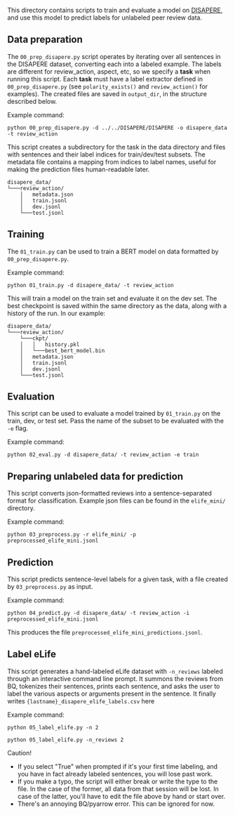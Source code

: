 
This directory contains scripts to train and evaluate a model on [DISAPERE](https://github.com/nnkennard/DISAPERE), and use this model to predict labels for unlabeled peer review data.

## Data preparation

The `00_prep_disapere.py` script operates by iterating over all sentences in the DISAPERE dataset, converting each into a labeled example. The labels are different for review_action, aspect, etc, so we specify a **task** when running this script. Each **task** must have a label extractor defined in `00_prep_disapere.py` (see `polarity_exists()` and `review_action()` for examples). The created files are saved in `output_dir`, in the structure described below.

Example command:

```
python 00_prep_disapere.py -d ../../DISAPERE/DISAPERE -o disapere_data -t review_action
```

This script creates a subdirectory for the task in the data directory and files with sentences and their label indices for train/dev/test subsets. The metadata file contains a mapping from indices to label names, useful for making the prediction files human-readable later.

```
disapere_data/
└───review_action/
    │   metadata.json  
    │   train.jsonl
    │   dev.jsonl
    └───test.jsonl
```

## Training

The `01_train.py` can be used to train a BERT model on data formatted by `00_prep_disapere.py`. 

Example command:
```
python 01_train.py -d disapere_data/ -t review_action
```
This will train a model on the train set and evaluate it on the dev set. The best checkpoint is saved within the same directory as the data, along with a history of the run. In our example:

```
disapere_data/
└───review_action/
    └───ckpt/
    │   │   history.pkl 
    │   └───best_bert_model.bin
    │   metadata.json  
    │   train.jsonl
    │   dev.jsonl
    └───test.jsonl
```


## Evaluation

This script can be used to evaluate a model trained by `01_train.py` on the train, dev, or test set. Pass the name of the subset to be evaluated with the `-e` flag.

Example command:
```
python 02_eval.py -d disapere_data/ -t review_action -e train
```

## Preparing unlabeled data for prediction

This script converts json-formatted reviews into a sentence-separated format for classification. Example json files can be found in the `elife_mini/` directory.

Example command:
```
python 03_preprocess.py -r elife_mini/ -p preprocessed_elife_mini.jsonl
```

## Prediction

This script predicts sentence-level labels for a given task, with a file created by `03_preprocess.py` as input.

Example command:
```
python 04_predict.py -d disapere_data/ -t review_action -i preprocessed_elife_mini.jsonl
```

This produces the file `preprocessed_elife_mini_predictions.jsonl`.


## Label eLife

This script generates a hand-labeled eLife dataset with `-n_reviews` labeled through an interactive command line prompt. It summons the reviews from BQ, tokenizes their sentences, prints each sentence, and asks the user to label the various aspects or arguments present in the sentence. It finally writes `{lastname}_disapere_elife_labels.csv` here 

Example command:
```
python 05_label_elife.py -n 2
```
```
python 05_label_elife.py -n_reviews 2 
```
Caution!
- If you select "True"  when prompted if it's your first time labeling, and you have in fact already labeled sentences, you will lose past work.
- If you make a typo, the script will either break or write the type to the file. In the case of the former, all data from that session will be lost. In case of the latter, you'll have to edit the file above by hand or start over.
- There's an annoying BQ/pyarrow error. This can be ignored for now.